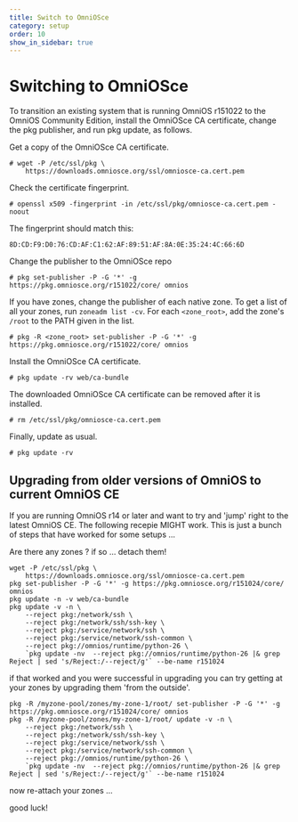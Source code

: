 ```yaml
---
title: Switch to OmniOSce
category: setup
order: 10
show_in_sidebar: true
---
```


# Switching to OmniOSce

To transition an existing system that is running OmniOS r151022 to
the OmniOS Community Edition, install the OmniOSce CA certificate,
change the pkg publisher, and run pkg update, as follows.

Get a copy of the OmniOSce CA certificate.

```
# wget -P /etc/ssl/pkg \
    https://downloads.omniosce.org/ssl/omniosce-ca.cert.pem
```

Check the certificate fingerprint.

```
# openssl x509 -fingerprint -in /etc/ssl/pkg/omniosce-ca.cert.pem -noout
```

The fingerprint should match this:

`8D:CD:F9:D0:76:CD:AF:C1:62:AF:89:51:AF:8A:0E:35:24:4C:66:6D`

Change the publisher to the OmniOSce repo

```
# pkg set-publisher -P -G '*' -g https://pkg.omniosce.org/r151022/core/ omnios
```

If you have zones, change the publisher of each native zone.  To get a list of
all your zones, run `zoneadm list -cv`. For each `<zone_root>`, add the zone's
`/root` to the PATH given in the list.


```
# pkg -R <zone_root> set-publisher -P -G '*' -g https://pkg.omniosce.org/r151022/core/ omnios
```

Install the OmniOSce CA certificate.

```
# pkg update -rv web/ca-bundle
```

The downloaded OmniOSce CA certificate can be removed after it is installed.

```
# rm /etc/ssl/pkg/omniosce-ca.cert.pem
```

Finally, update as usual.

```
# pkg update -rv
```

## Upgrading from older versions of OmniOS to current OmniOS CE

If you are running OmniOS r14 or later and want to try and 'jump' right to
the latest OmniOS CE. The following recepie MIGHT work. This is just a bunch
of steps that have worked for some setups ... 

Are there any zones ? if so ... detach them!

```
wget -P /etc/ssl/pkg \
    https://downloads.omniosce.org/ssl/omniosce-ca.cert.pem
pkg set-publisher -P -G '*' -g https://pkg.omniosce.org/r151024/core/ omnios
pkg update -n -v web/ca-bundle
pkg update -v -n \
	--reject pkg:/network/ssh \
	--reject pkg:/network/ssh/ssh-key \
	--reject pkg:/service/network/ssh \
	--reject pkg:/service/network/ssh-common \
	--reject pkg://omnios/runtime/python-26 \
	`pkg update -nv  --reject pkg://omnios/runtime/python-26 |& grep Reject | sed 's/Reject:/--reject/g'` --be-name r151024
```

if that worked and you were successful in upgrading you can try getting at
your zones by upgrading them 'from the outside'.

```
pkg -R /myzone-pool/zones/my-zone-1/root/ set-publisher -P -G '*' -g https://pkg.omniosce.org/r151024/core/ omnios
pkg -R /myzone-pool/zones/my-zone-1/root/ update -v -n \
	--reject pkg:/network/ssh \
	--reject pkg:/network/ssh/ssh-key \
	--reject pkg:/service/network/ssh \
	--reject pkg:/service/network/ssh-common \
	--reject pkg://omnios/runtime/python-26 \
	`pkg update -nv  --reject pkg://omnios/runtime/python-26 |& grep Reject | sed 's/Reject:/--reject/g'` --be-name r151024
```

now re-attach your zones ... 

good luck!





